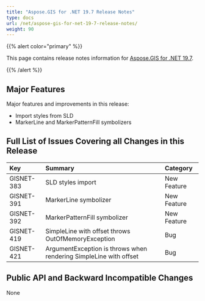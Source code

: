 ```yaml
---
title: "Aspose.GIS for .NET 19.7 Release Notes"
type: docs
url: /net/aspose-gis-for-net-19-7-release-notes/
weight: 90
---
```


{{% alert color="primary" %}} 

This page contains release notes information for [Aspose.GIS for .NET 19.7](https://www.nuget.org/packages/Aspose.GIS/19.7.0).

{{% /alert %}} 
## **Major Features**
Major features and improvements in this release:

- Import styles from SLD
- MarkerLine and MarkerPatternFill symbolizers
## **Full List of Issues Covering all Changes in this Release**


|**Key**|**Summary**|**Category**|
| :- | :- | :- |
|GISNET-383|SLD styles import|New Feature|
|GISNET-391|MarkerLine symbolizer|New Feature|
|GISNET-392|MarkerPatternFill symbolizer|New Feature|
|GISNET-419|SimpleLine with offset throws OutOfMemoryException|Bug|
|GISNET-421|ArgumentException is throws when rendering SimpleLine with offset|Bug|
## **Public API and Backward Incompatible Changes**
None


